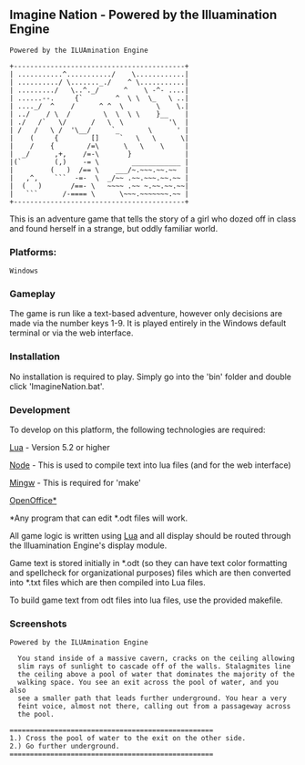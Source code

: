 ## Imagine Nation - Powered by the Illuamination Engine

```
Powered by the ILUAmination Engine

+------------------------------------------+
| ...........^.........../    \............|
| ........../ \......._./    ^ \...........|
| ........./   \..^._/      ^    \ -^- ....|
| ......--.     {`        ^  \ \  \_   \ ..|
| ...._/  ^    /      ^ ^  \        \    \.|
| ../    / \  /        \  \  \ \    }__    |
| ./   /`   \/      /   \  \           '\  |
| /   /   \ /  '\__/     `_       \      ' |
|    (     {        []     `   \   \      \|
|    /    {        /=\      \   \    \     |
|  _/      ,+,    /=-\       }             |
|(`        (,)    -= \        ____________ |
|         (   )  /== \    ___/~.~~~.~~.~~  |
|   ,^,    ```  -=-  \  _/~~ .~~.~~~.~~.~~ |
|  (   )       /==- \   ~~~~ .~~ ~.~~.~~.~~|
|   ```      /-==== \      \~~~.~~~~~~~.~~ |
+------------------------------------------+

```

This is an adventure game that tells the story of a girl who dozed off in class and found
herself in a strange, but oddly familiar world.

### Platforms:

	Windows

### Gameplay

The game is run like a text-based adventure, however only decisions are made via the
number keys 1-9.  It is played entirely in the Windows default terminal or via the web
interface.

### Installation

No installation is required to play.  Simply go into the 'bin' folder and double click 
'ImagineNation.bat'.

### Development

To develop on this platform, the following technologies are required:

[Lua](http://www.lua.org/) - Version 5.2 or higher

[Node](https://nodejs.org/en/) - This is used to compile text into lua files (and for the web interface)

[Mingw](http://www.mingw.org/) - This is required for 'make'

[OpenOffice*](https://www.openoffice.org/)

*Any program that can edit *.odt files will work.

All game logic is written using [Lua](http://www.lua.org/) and all display should be
routed through the Illuamination Engine's display module.  

Game text is stored initially in *.odt (so they can have text color formatting and 
spellcheck for organizational purposes) files which are then converted into *.txt files
which are then compiled into Lua files.

To build game text from odt files into lua files, use the provided makefile.

### Screenshots

```
Powered by the ILUAmination Engine

  You stand inside of a massive cavern, cracks on the ceiling allowing
  slim rays of sunlight to cascade off of the walls. Stalagmites line
  the ceiling above a pool of water that dominates the majority of the
  walking space. You see an exit across the pool of water, and you also
  see a smaller path that leads further underground. You hear a very
  feint voice, almost not there, calling out from a passageway across
  the pool.

==================================================
1.) Cross the pool of water to the exit on the other side.
2.) Go further underground.
==================================================
```